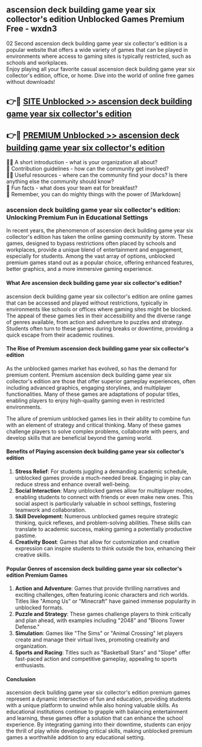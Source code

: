 ## ascension deck building game   year six collector's edition Unblocked Games Premium Free - wxdn3

02 Second ascension deck building game   year six collector's edition is a popular website that offers a wide variety of games that can be played in environments where access to gaming sites is typically restricted, such as schools and workplaces.  
Enjoy playing all your favorite casual ascension deck building game   year six collector's edition, office, or home. Dive into the world of online free games without downloads!

## 👉🔴 [SITE Unblocked >> ascension deck building game   year six collector's edition](http://freeplayer.one?title=ascension_deck_building_game___year_six_collector's_edition&ref=13D)

## 👉🔴 [PREMIUM Unblocked >> ascension deck building game   year six collector's edition](http://freeplayer.one?title=ascension_deck_building_game___year_six_collector's_edition&ref=13D)

🙋‍♀️ A short introduction - what is your organization all about?  
🌈 Contribution guidelines - how can the community get involved?  
👩‍💻 Useful resources - where can the community find your docs? Is there anything else the community should know?  
🍿 Fun facts - what does your team eat for breakfast?  
🧙 Remember, you can do mighty things with the power of [Markdown]

### ascension deck building game   year six collector's edition: Unlocking Premium Fun in Educational Settings

In recent years, the phenomenon of ascension deck building game   year six collector's edition has taken the online gaming community by storm. These games, designed to bypass restrictions often placed by schools and workplaces, provide a unique blend of entertainment and engagement, especially for students. Among the vast array of options, unblocked premium games stand out as a popular choice, offering enhanced features, better graphics, and a more immersive gaming experience.

#### What Are ascension deck building game   year six collector's edition?

ascension deck building game   year six collector's edition are online games that can be accessed and played without restrictions, typically in environments like schools or offices where gaming sites might be blocked. The appeal of these games lies in their accessibility and the diverse range of genres available, from action and adventure to puzzles and strategy. Students often turn to these games during breaks or downtime, providing a quick escape from their academic routines.

#### The Rise of Premium ascension deck building game   year six collector's edition

As the unblocked games market has evolved, so has the demand for premium content. Premium ascension deck building game   year six collector's edition are those that offer superior gameplay experiences, often including advanced graphics, engaging storylines, and multiplayer functionalities. Many of these games are adaptations of popular titles, enabling players to enjoy high-quality gaming even in restricted environments.

The allure of premium unblocked games lies in their ability to combine fun with an element of strategy and critical thinking. Many of these games challenge players to solve complex problems, collaborate with peers, and develop skills that are beneficial beyond the gaming world.

#### Benefits of Playing ascension deck building game   year six collector's edition

1.  **Stress Relief**: For students juggling a demanding academic schedule, unblocked games provide a much-needed break. Engaging in play can reduce stress and enhance overall well-being.
2.  **Social Interaction**: Many unblocked games allow for multiplayer modes, enabling students to connect with friends or even make new ones. This social aspect is particularly valuable in school settings, fostering teamwork and collaboration.
3.  **Skill Development**: Numerous unblocked games require strategic thinking, quick reflexes, and problem-solving abilities. These skills can translate to academic success, making gaming a potentially productive pastime.
4.  **Creativity Boost**: Games that allow for customization and creative expression can inspire students to think outside the box, enhancing their creative skills.

#### Popular Genres of ascension deck building game   year six collector's edition Premium Games

1.  **Action and Adventure**: Games that provide thrilling narratives and exciting challenges, often featuring iconic characters and rich worlds. Titles like "Among Us" or "Minecraft" have gained immense popularity in unblocked formats.
2.  **Puzzle and Strategy**: These games challenge players to think critically and plan ahead, with examples including "2048" and "Bloons Tower Defense."
3.  **Simulation**: Games like "The Sims" or "Animal Crossing" let players create and manage their virtual lives, promoting creativity and organization.
4.  **Sports and Racing**: Titles such as "Basketball Stars" and "Slope" offer fast-paced action and competitive gameplay, appealing to sports enthusiasts.

#### Conclusion

ascension deck building game   year six collector's edition premium games represent a dynamic intersection of fun and education, providing students with a unique platform to unwind while also honing valuable skills. As educational institutions continue to grapple with balancing entertainment and learning, these games offer a solution that can enhance the school experience. By integrating gaming into their downtime, students can enjoy the thrill of play while developing critical skills, making unblocked premium games a worthwhile addition to any educational setting.